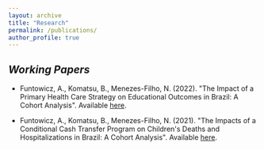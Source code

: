 ```yaml
---
layout: archive
title: "Research"
permalink: /publications/
author_profile: true
---
```


## *Working Papers*

* Funtowicz, A., Komatsu, B., Menezes-Filho, N. (2022). "The Impact of a Primary Health Care Strategy on Educational Outcomes in Brazil: A Cohort Analysis". Available [here](https://alanfuntowicz.github.io/files/paper_esf.pdf).

* Funtowicz, A., Komatsu, B., Menezes-Filho, N. (2021). "The Impacts of a Conditional Cash Transfer Program on Children's Deaths and Hospitalizations in Brazil: A Cohort Analysis". Available [here](https://alanfuntowicz.github.io/files/paper_pbf.pdf).




